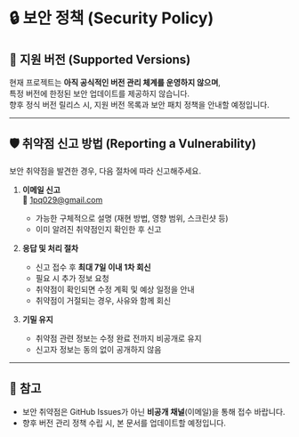 # 🔒 보안 정책 (Security Policy)

## 📌 지원 버전 (Supported Versions)
현재 프로젝트는 **아직 공식적인 버전 관리 체계를 운영하지 않으며**,  
특정 버전에 한정된 보안 업데이트를 제공하지 않습니다.  
향후 정식 버전 릴리스 시, 지원 버전 목록과 보안 패치 정책을 안내할 예정입니다.

---

## 🛡 취약점 신고 방법 (Reporting a Vulnerability)

보안 취약점을 발견한 경우, 다음 절차에 따라 신고해주세요.

1. **이메일 신고**  
   📧 1pq029@gmail.com  
   - 가능한 구체적으로 설명 (재현 방법, 영향 범위, 스크린샷 등)
   - 이미 알려진 취약점인지 확인한 후 신고

2. **응답 및 처리 절차**  
   - 신고 접수 후 **최대 7일 이내 1차 회신**
   - 필요 시 추가 정보 요청
   - 취약점이 확인되면 수정 계획 및 예상 일정을 안내
   - 취약점이 거절되는 경우, 사유와 함께 회신

3. **기밀 유지**  
   - 취약점 관련 정보는 수정 완료 전까지 비공개로 유지
   - 신고자 정보는 동의 없이 공개하지 않음

---

## 📄 참고
- 보안 취약점은 GitHub Issues가 아닌 **비공개 채널**(이메일)을 통해 접수 바랍니다.
- 향후 버전 관리 정책 수립 시, 본 문서를 업데이트할 예정입니다.
